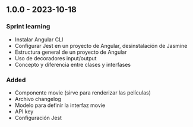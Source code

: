## 1.0.0 - 2023-10-18

### Sprint learning

- Instalar Angular CLI
- Configurar Jest en un proyecto de Angular, desinstalación de Jasmine
- Estructura general de un proyecto de Angular
- Uso de decoradores input/output
- Concepto y diferencia entre clases y interfases

### Added

- Componente movie (sirve para renderizar las películas)
- Archivo changelog
- Modelo para definir la interfaz movie
- API key
- Configuración Jest
